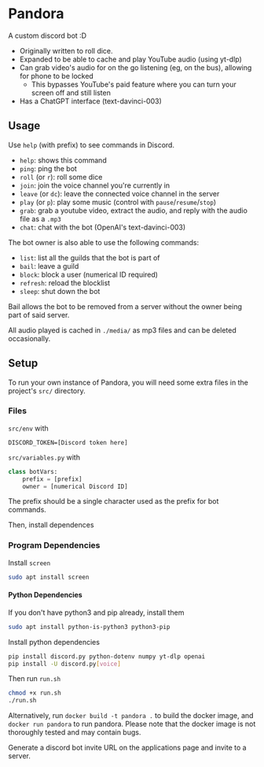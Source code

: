 # Pandora
A custom discord bot :D

 - Originally written to roll dice.
 - Expanded to be able to cache and play YouTube audio (using yt-dlp)
 - Can grab video's audio for on the go listening (eg, on the bus), allowing for phone to be locked
    - This bypasses YouTube's paid feature where you can turn your screen off and still listen
 - Has a ChatGPT interface (text-davinci-003)


## Usage
Use `help` (with prefix) to see commands in Discord.

 - `help`: shows this command
 - `ping`: ping the bot
 - `roll` (or `r`): roll some dice
 - `join`: join the voice channel you're currently in
 - `leave` (or `dc`): leave the connected voice channel in the server
 - `play` (or `p`): play some music (control with `pause`/`resume`/`stop`)
 - `grab`: grab a youtube video, extract the audio, and reply with the audio file as a `.mp3`
 - `chat`: chat with the bot (OpenAI's text-davinci-003)
 

The bot owner is also able to use the following commands:
 - `list`: list all the guilds that the bot is part of
 - `bail`: leave a guild
 - `block`: block a user (numerical ID required)
 - `refresh`: reload the blocklist
 - `sleep`: shut down the bot

Bail allows the bot to be removed from a server without the owner being part of said server.


All audio played is cached in `./media/` as mp3 files and can be deleted occasionally.


## Setup
To run your own instance of Pandora, you will need some extra files in the project's `src/` directory.

### Files

`src/env` with
```
DISCORD_TOKEN=[Discord token here]
```

`src/variables.py` with
```py
class botVars:
    prefix = [prefix]
    owner = [numerical Discord ID]
```
The prefix should be a single character used as the prefix for bot commands.


Then, install dependences 

### Program Dependencies

Install `screen`
```bash
sudo apt install screen
```

#### Python Dependencies

If you don't have python3 and pip already, install them
```bash
sudo apt install python-is-python3 python3-pip
```

Install python dependencies
```bash
pip install discord.py python-dotenv numpy yt-dlp openai
pip install -U discord.py[voice]
```

Then run `run.sh`
```bash
chmod +x run.sh
./run.sh
```


Alternatively, run `docker build -t pandora .` to build the docker image, and `docker run pandora` to run pandora. Please note that the docker image is not thoroughly tested and may contain bugs.

Generate a discord bot invite URL on the applications page and invite to a server. 
